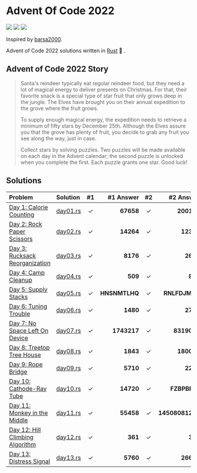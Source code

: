 # Advent Of Code 2022

![](https://img.shields.io/badge/day%20📅-14-blue)
![](https://img.shields.io/badge/stars%20⭐-26-yellow)
![](https://img.shields.io/badge/days%20completed-13-red)

Inspired by [barsa2000](https://github.com/barsa2000/AOC2022).

Advent of Code 2022 solutions written in [Rust](https://www.rust-lang.org/) :crab: .

## Advent of Code 2022 Story

> Santa's reindeer typically eat regular reindeer food, but they need a lot of magical energy to deliver presents on Christmas. For that, their favorite snack is a special type of star fruit that only grows deep in the jungle. The Elves have brought you on their annual expedition to the grove where the fruit grows.
>
> To supply enough magical energy, the expedition needs to retrieve a minimum of fifty stars by December 25th. Although the Elves assure you that the grove has plenty of fruit, you decide to grab any fruit you see along the way, just in case.
>
> Collect stars by solving puzzles. Two puzzles will be made available on each day in the Advent calendar; the second puzzle is unlocked when you complete the first. Each puzzle grants one star. Good luck!

## Solutions

| Problem                                                                 | Solution                 |  #1   |     #1 Answer |  #2   |       #2 Answer |
| :---------------------------------------------------------------------- | :----------------------- | :---: | ------------: | :---: | --------------: |
| [Day 1: Calorie Counting](https://adventofcode.com/2022/day/1)          | [day01.rs](src/day01.rs) |   ✓   |     **67658** |   ✓   |      **200158** |
| [Day 2: Rock Paper Scissors](https://adventofcode.com/2022/day/2)       | [day02.rs](src/day02.rs) |   ✓   |     **14264** |   ✓   |       **12382** |
| [Day 3: Rucksack Reorganization](https://adventofcode.com/2022/day/3)   | [day03.rs](src/day03.rs) |   ✓   |      **8176** |   ✓   |        **2689** |
| [Day 4: Camp Cleanup](https://adventofcode.com/2022/day/4)              | [day04.rs](src/day04.rs) |   ✓   |       **509** |   ✓   |         **870** |
| [Day 5: Supply Stacks](https://adventofcode.com/2022/day/5)             | [day05.rs](src/day05.rs) |   ✓   | **HNSNMTLHQ** |   ✓   |   **RNLFDJMCT** |
| [Day 6: Tuning Trouble](https://adventofcode.com/2022/day/6)            | [day06.rs](src/day06.rs) |   ✓   |      **1480** |   ✓   |        **2746** |
| [Day 7: No Space Left On Device](https://adventofcode.com/2022/day/7)   | [day07.rs](src/day07.rs) |   ✓   |   **1743217** |   ✓   |     **8319096** |
| [Day 8: Treetop Tree House](https://adventofcode.com/2022/day/8)        | [day08.rs](src/day08.rs) |   ✓   |      **1843** |   ✓   |      **180000** |
| [Day 9: Rope Bridge](https://adventofcode.com/2022/day/9)               | [day09.rs](src/day09.rs) |   ✓   |      **5710** |   ✓   |        **2259** |
| [Day 10: Cathode-Ray Tube](https://adventofcode.com/2022/day/10)        | [day10.rs](src/day10.rs) |   ✓   |     **14720** |   ✓   |    **FZBPBFZF** |
| [Day 11: Monkey in the Middle](https://adventofcode.com/2022/day/11)    | [day11.rs](src/day11.rs) |   ✓   |     **55458** |   ✓   | **14508081294** |
| [Day 12: Hill Climbing Algorithm](https://adventofcode.com/2022/day/12) | [day12.rs](src/day12.rs) |   ✓   |       **361** |   ✓   |         **354** |
| [Day 13: Distress Signal](https://adventofcode.com/2022/day/13)         | [day13.rs](src/day13.rs) |   ✓   |      **5760** |   ✓   |       **26670** |